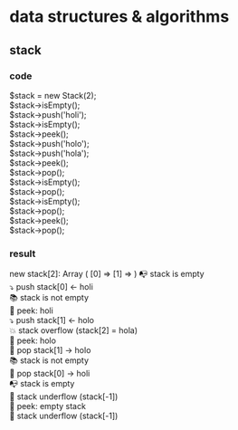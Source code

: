 # data structures & algorithms

## stack
### code
$stack = new Stack(2);  
$stack->isEmpty();  
$stack->push('holi');  
$stack->isEmpty();  
$stack->peek();  
$stack->push('holo');  
$stack->push('hola');  
$stack->peek();  
$stack->pop();  
$stack->isEmpty();  
$stack->pop();  
$stack->isEmpty();  
$stack->pop();  
$stack->peek();  
$stack->pop();  
### result
new stack[2]: Array ( [0] => [1] => )
📭 stack is empty  
⤵️ push stack[0] <- holi  
📚 stack is not empty  
👀 peek: holi  
⤵️ push stack[1] <- holo  
💥 stack overflow (stack[2] = hola)  
👀 peek: holo  
🍾 pop stack[1] -> holo  
📚 stack is not empty  
🍾 pop stack[0] -> holi  
📭 stack is empty  
🌵 stack underflow (stack[-1])  
👀 peek: empty stack  
🌵 stack underflow (stack[-1])  
